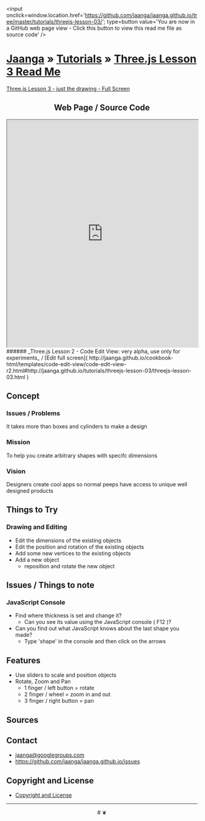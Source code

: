 ﻿<span style=display:none; >[You are now in a GitHub source code view - click this link to view this read me file as a web page]( http://jaanga.github.io/tutorials/threejs-lesson-03/ "View file as a web page." ) </span>
<input onclick=window.location.href='https://github.com/jaanga/jaanga.github.io/tree/master/tutorials/threejs-lesson-03/'; type=button  value='You are now in a GitHub web page view - Click this button to view this read me file as source code' />

[Jaanga]( http://jaanga.github.io ) » [Tutorials]( http://jaanga.github.io/tutorials/ ) »
[Three.js Lesson 3 Read Me]( index.html )
===


[Three.js Lesson 3 - just the drawing - Full Screen]( http://jaanga.github.io/tutorials/threejs-lesson-03/threejs-lesson-03.html )

## <center>Web Page / Source Code</center>

<iframe class=ifr src=http://jaanga.github.io/cookbook-html/templates/code-edit-view/code-edit-view-r2.html#http://jaanga.github.io/tutorials/threejs-lesson-03/threejs-lesson-03.html width=100% height=600px ></iframe>  
###### _Three.js Lesson 2 - Code Edit View: very alpha, use only for experiments_ / [Edit full screen]( http://jaanga.github.io/cookbook-html/templates/code-edit-view/code-edit-view-r2.html#http://jaanga.github.io/tutorials/threejs-lesson-03/threejs-lesson-03.html )


## Concept

### Issues / Problems
<!--

The general format is an adaptation of the ideas developed in Alexander's _et al_ [A Patttern Language]( https://books.google.com/books?id=hwAHmktpk5IC&pg=PR10#v=onepage&q&f=false ) - as sammarized on page 10.

Each pattern describes a problem which occurs over and over again in our environment, and then describes the core of the solution to that problem, in such a way that you can use this solution a million times over, without ever doing it the same way twice.

patterns are descriptions of common problems and proposal for the solutions that can be used repeatedly every time the problem is encountered and producing an different outcome.

-->

It takes more than boxes and cylinders to make a design
### Mission
<!-- a statement of a rationale, applicable now as well as in the future -->

To help you create arbitrary shapes with specifc dimensions


### Vision
<!--  a descriptive picture of a desired future state -->

Designers create cool apps so normal peeps have access to unique well designed products

## Things to Try

### Drawing and Editing

* Edit the dimensions of the existing objects
* Edit the position and rotation of the existing objects
* Add some new vertices to the existing objects
* Add a new object
	* reposition and rotate the new object



## Issues / Things to note

### JavaScript Console
* Find where thickness is set and change it?
	* Can you see its value using the JavaScript console ( F12 )?
* Can you find out what JavaScript knows about the last shape you made?
	* Type 'shape' in the console and then click on the arrows

## Features

* Use sliders to scale and position objects
* Rotate, Zoom and Pan
	* 1 finger / left button =  rotate
	* 2 finger / wheel = zoom in and out
	* 3 finger / right button = pan


## Sources




## Contact

* jaanga@googlegroups.com
* https://github.com/jaanga/jaanga.github.io/issues

## Copyright and License

* [Copyright and License]( http://jaanga.github.io/#http://jaanga.github.io/jaanga-copyright-and-mit-license.md ) 

***

<center title="dingbat" >
# <a href=javascript:window.scrollTo(0,0); style=text-decoration:none; >❦</a>
</center>



